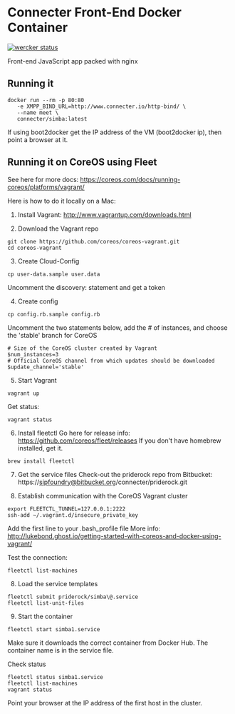 Connecter Front-End Docker Container
====
[![wercker status](https://app.wercker.com/status/30e8c1fc2106f2cb44f46abd4d264ecb/m "wercker status")](https://app.wercker.com/project/bykey/30e8c1fc2106f2cb44f46abd4d264ecb)

Front-end JavaScript app packed with nginx

## Running it

```
docker run --rm -p 80:80 
   -e XMPP_BIND_URL=http://www.connecter.io/http-bind/ \
   --name meet \
   connecter/simba:latest
```

If using boot2docker get the IP address of the VM (boot2docker ip), then point a browser at it.

## Running it on CoreOS using Fleet

See here for more docs: https://coreos.com/docs/running-coreos/platforms/vagrant/

Here is how to do it locally on a Mac:

1) Install Vagrant: http://www.vagrantup.com/downloads.html

2) Download the Vagrant repo
```
git clone https://github.com/coreos/coreos-vagrant.git
cd coreos-vagrant
```

3) Create Cloud-Config
```
cp user-data.sample user.data
```
Uncomment the discovery: statement and get a token

4) Create config
```
cp config.rb.sample config.rb
```
Uncomment the two statements below, add the # of instances, and choose the 'stable' branch for CoreOS
```
# Size of the CoreOS cluster created by Vagrant
$num_instances=3
# Official CoreOS channel from which updates should be downloaded
$update_channel='stable'
```

5) Start Vagrant
```
vagrant up
```
Get status:
```
vagrant status
```

6) Install fleetctl
Go here for release info: https://github.com/coreos/fleet/releases
If you don't have homebrew installed, get it.
```
brew install fleetctl
```

7) Get the service files
Check-out the priderock repo from Bitbucket: https://sipfoundry@bitbucket.org/connecter/priderock.git

8) Establish communication with the CoreOS Vagrant cluster
```
export FLEETCTL_TUNNEL=127.0.0.1:2222
ssh-add ~/.vagrant.d/insecure_private_key
```
Add the first line to your .bash_profile file
More info: http://lukebond.ghost.io/getting-started-with-coreos-and-docker-using-vagrant/

Test the connection:
```
fleetctl list-machines
```
8) Load the service templates
```
fleetctl submit priderock/simba\@.service
fleetctl list-unit-files
```
9) Start the container
```
fleetctl start simba1.service
```
Make sure it downloads the correct container from Docker Hub. The container name is in the service file.

Check status
```
fleetctl status simba1.service
fleetctl list-machines
vagrant status
```
Point your browser at the IP address of the first host in the cluster.
